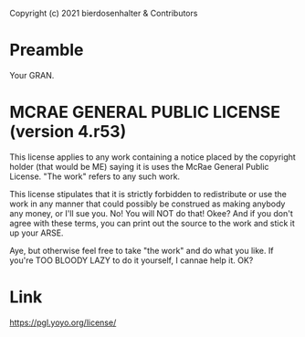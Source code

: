 ﻿Copyright (c) 2021 bierdosenhalter & Contributors

# Preamble
Your GRAN.

# MCRAE GENERAL PUBLIC LICENSE (version 4.r53)
This license applies to any work containing a notice placed by the
copyright holder (that would be ME) saying it is uses the McRae
General Public License. "The work" refers to any such work.

This license stipulates that it is strictly forbidden to redistribute
or use the work in any manner that could possibly be construed as
making anybody any money, or I'll sue you. No! You will NOT do that!
Okee? And if you don't agree with these terms, you can print out the
source to the work and stick it up your ARSE.

Aye, but otherwise feel free to take "the work" and do what you like.
If you're TOO BLOODY LAZY to do it yourself, I cannae help it. OK?

# Link
https://pgl.yoyo.org/license/